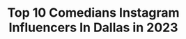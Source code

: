 ---
title: Top 10 Comedians Instagram Influencers In Dallas in 2023
description: >-
  Find top comedians Instagram influencers in Dallas in 2023. Most popular hashtags: #standupcomedy #comedy #comedian #dallas.
platform: Instagram
hits: 14
text_top: Discover the most popular Instagram influencers on inBeat.
text_bottom: inBeat holds 14 Instagram influencers like this in Dallas, United States for you to contact.
profiles:
  - username: "marvelousjarvis"
    fullname: >-
      Jarvis shepard
    bio: >-
      Scorpio ♏️ 270k YouTube subscribers, comedian/professional boxer 7-0 📍Dallas TX movie writer sag-aftra actor
    location: "United States"
    followers: 56758
    engagement: 61
    commentsToLikes: 0.075404
    id: ck14gr51j6lxa0i19c2yeawc1
    verified: false
    hashtags: "#twerkforme"
  - username: "davicrimmins"
    fullname: >-
      Davi Crimmins
    bio: >-
      Comedian | Writer | Creator | Cohost🎙 @thebertshow & @thebroadlyspeakingshow LISTEN HERE ▶️
    location: "United States"
    followers: 41412
    engagement: 463
    commentsToLikes: 0.048687
    id: ck15sjufmddch0i19ecmm8pxu
    verified: false
    hashtags: "#adoptdontshop, #mcm, #dogsofinstagram, #homesweethome"
  - username: "mack_a_fool"
    fullname: >-
      Mack
    bio: >-
      👑 🐐"Fuck boundaries"🐐👑 Comedian/Actor/Rapper/Writer
    location: "United States"
    followers: 62721
    engagement: 136
    commentsToLikes: 0.156364
    id: ck8t2j8i9zpgr0j78gjpsiy24
    verified: false
    hashtags: "#exploremore, #rap, #mackafool, #funny"
  - username: "marcusbowerstv"
    fullname: >-
      MARCUS BOWERS | Globalpreneur
    bio: >-
      Somewhere Doing Something Great | Navy SpecWar Veteran | Globalpreneur| Comedian 🐦 Twitter: 🔵 Facebook: etc @MarcusBowersTV 🏆 Award Winning Speaker 🗣
    location: "United States"
    followers: 24767
    engagement: 243
    commentsToLikes: 0.025651
    id: ck6u44ljn1nj30j711urdr9fe
    verified: false
    hashtags: "#happy, #morethananathlete, #coronavirus, #nba"
  - username: "officially_shelby"
    fullname: >-
      Shelby - Cat Personality
    bio: >-
      Relatable Cat Comedian🎙😹 || Featured on Netflix❗️a TV show in the U.K. & USA Today + Voyage Dallas! ￼🌎 Owner: @erinseilhan || Dallas, TX || DM me! 📧
    location: "United States"
    followers: 42442
    engagement: 334
    commentsToLikes: 0.028592
    id: ck13cnph119bb0i19czucs41q
    verified: false
    hashtags: "#mondaymood, #tgif, #vote, #shelbyforpresident"
  - username: "charmazing_1"
    fullname: >-
      Charmaine Christie-Primo
    bio: >-
      🤱🏾 Mother 🤣 Comedian 🎤 Cohost @ndeipi_mudiaspora 👩🏿‍💻 Engineer 👩‍👧‍👦Guyana 🇬🇾 🏠 Montreal, Canada🇨🇦 📍 Dallas 🇺🇸 ♈TeamAries
    location: "United States"
    followers: 2453
    engagement: 917
    commentsToLikes: 0.093741
    id: ck8sw2ns1dkc00j789ypwkidh
    verified: false
    hashtags: "#femalecomic, #lol, #storytelling, #darkskingirls"
  - username: "tc_illkillya"
    fullname: >-
      I Like Being Underrated 😂
    bio: >-
      #author,📚 #artist 🎵🎙 #comedian 😂 #fitness #trainer 🏋️‍♀️ #DJ 🎧🎙 Download my single 👇 📍#houston #tcillkillya@gmail.com New single “trick” 📲 get it
    location: "United States"
    followers: 788974
    engagement: 226
    commentsToLikes: 0.111288
    id: ck5q1dp4oahw40i11z46veypw
    verified: false
    hashtags: "#omg, #tcillkillya, #draft, #fights"
  - username: "nemakatt"
    fullname: >-
      Comedian Nema Katt
    bio: >-
      Stand Up Comedian:Doctor:Health Coach #AuthenticComplexity #GirlNextDoor #TexasMade
    location: "United States"
    followers: 33639
    engagement: 356
    commentsToLikes: 0.120980
    id: ck6ub3x4t7bes0j717pnirn7t
    verified: false
    hashtags: "#nemakatt, #standupcomedy, #funnyvideos, #funnybusiness"
  - username: "heathervstheworld"
    fullname: >-
      Heather McKinney
    bio: >-
      I’m fun at parties but I’ll probably spill something 🍷 💀 1/2 of @sinisterhoodpod 👩‍⚖️ elder justice #lawyer 🎤 #comedian // 📖 #writer Opinions my own
    location: "United States"
    followers: 9805
    engagement: 520
    commentsToLikes: 0.057341
    id: ckaozsy0dn9dr0i78cb42d455
    verified: false
    hashtags: "#truecrime, #truecrimeaddict, #murderino, #crimecon"
  - username: "paulyshore"
    fullname: >-
      Pauly Shore
    bio: >-
      yo brozzzzzzz Check out my stand-up dates 🤙 Subscribe on YouTube 👈 #RandomRants podcast (Thurs) #Fourplex4 concert series (Sun)
    location: "United States"
    followers: 211837
    engagement: 88
    commentsToLikes: 0.062706
    id: ck0tt5e7m18es0i190w0nhhwh
    verified: true
    hashtags: "#comedypodcast, #hawaiicomedy, #podcastersofinstagram, #quarantineandchill"
---